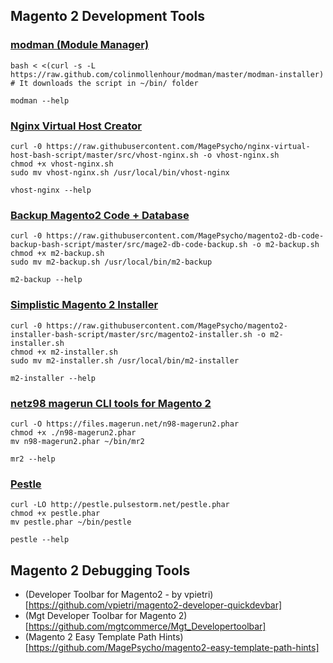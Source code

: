 ## Magento 2 Development Tools

### [modman (Module Manager)](https://github.com/colinmollenhour/modman)
```
bash < <(curl -s -L https://raw.github.com/colinmollenhour/modman/master/modman-installer)
# It downloads the script in ~/bin/ folder

modman --help
```

### [Nginx Virtual Host Creator](https://github.com/MagePsycho/nginx-virtual-host-bash-script)
```
curl -0 https://raw.githubusercontent.com/MagePsycho/nginx-virtual-host-bash-script/master/src/vhost-nginx.sh -o vhost-nginx.sh
chmod +x vhost-nginx.sh
sudo mv vhost-nginx.sh /usr/local/bin/vhost-nginx

vhost-nginx --help
```

### [Backup Magento2 Code + Database](https://github.com/MagePsycho/magento2-db-code-backup-bash-script)
```
curl -0 https://raw.githubusercontent.com/MagePsycho/magento2-db-code-backup-bash-script/master/src/mage2-db-code-backup.sh -o m2-backup.sh
chmod +x m2-backup.sh
sudo mv m2-backup.sh /usr/local/bin/m2-backup

m2-backup --help
```

### [Simplistic Magento 2 Installer](https://github.com/MagePsycho/magento2-installer-bash-script)
```
curl -0 https://raw.githubusercontent.com/MagePsycho/magento2-installer-bash-script/master/src/magento2-installer.sh -o m2-installer.sh
chmod +x m2-installer.sh
sudo mv m2-installer.sh /usr/local/bin/m2-installer

m2-installer --help
```

### [netz98 magerun CLI tools for Magento 2](https://github.com/netz98/n98-magerun2)
```
curl -O https://files.magerun.net/n98-magerun2.phar
chmod +x ./n98-magerun2.phar
mv n98-magerun2.phar ~/bin/mr2

mr2 --help
```

### [Pestle](https://github.com/astorm/pestle)
```
curl -LO http://pestle.pulsestorm.net/pestle.phar
chmod +x pestle.phar
mv pestle.phar ~/bin/pestle

pestle --help
```

## Magento 2 Debugging Tools
- (Developer Toolbar for Magento2 - by vpietri)[https://github.com/vpietri/magento2-developer-quickdevbar]
- (Mgt Developer Toolbar for Magento 2)[https://github.com/mgtcommerce/Mgt_Developertoolbar]
- (Magento 2 Easy Template Path Hints)[https://github.com/MagePsycho/magento2-easy-template-path-hints]